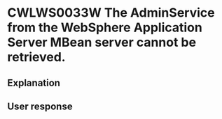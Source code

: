 # CWLWS0033W The AdminService from the WebSphere Application Server MBean server cannot be retrieved.

## Explanation

## User response